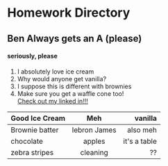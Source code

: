 # Homework Directory
## Ben Always gets an A (please)
#### seriously, please
1. I absolutely love ice cream
2. Why would anyone get vanilla? 
3. I suppose this is different with brownies
43. Make sure you get a waffle cone too!  
[Check out my linked in!!!](https://www.linkedin.com/in/benjamin-manning-ab2735b2/)

| Good Ice Cream|   Meh         | vanilla     |
| ------------- |:-------------:| -----------:|
| Brownie batter|lebron James   | also meh    |
| chocolate     | apples        |it's a table |
| zebra stripes | cleaning      |    ??       |



